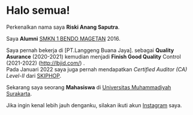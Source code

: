 # Halo semua! 

Perkenalkan nama saya **Riski Anang Saputra**.

Saya **Alumni** [SMKN 1 BENDO MAGETAN](https://smkn1bendo.sch.id/) 2016.

Saya pernah bekerja di [PT.Langgeng Buana Jaya].
sebagai **Quality Asurance** (2020-2021) kemudian menjadi **Finish Good Quality** Control (2021-2022) (http://lbjid.com/) .\
Pada Januari 2022 saya juga pernah mendapatkan *Certified Auditor (CA) Level-II* dari [SKIPHOP](https://www.skiphop.com/).

Sekarang saya seorang **Mahasiswa** di [Universitas Muhammadiyah Surakarta](https://www.ums.ac.id/).

Jika ingin kenal lebih jauh denganku, silakan ikuti akun [Instagram](https://www.instagram.com/riski.ann_/) saya.
